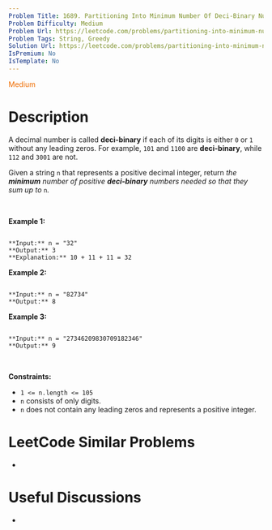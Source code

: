```yaml
---
Problem Title: 1689. Partitioning Into Minimum Number Of Deci-Binary Numbers
Problem Difficulty: Medium
Problem Url: https://leetcode.com/problems/partitioning-into-minimum-number-of-deci-binary-numbers/
Problem Tags: String, Greedy
Solution Url: https://leetcode.com/problems/partitioning-into-minimum-number-of-deci-binary-numbers/solution/
IsPremium: No
IsTemplate: No
---
```


<span style="color: rgb(239, 108, 0);">Medium</span>

# Description

A decimal number is called **deci-binary** if each of its digits is either `0` or `1` without any leading zeros. For example, `101` and `1100` are **deci-binary**, while `112` and `3001` are not.


Given a string `n` that represents a positive decimal integer, return *the **minimum** number of positive **deci-binary** numbers needed so that they sum up to* `n`*.*


 


**Example 1:**



```

**Input:** n = "32"
**Output:** 3
**Explanation:** 10 + 11 + 11 = 32

```

**Example 2:**



```

**Input:** n = "82734"
**Output:** 8

```

**Example 3:**



```

**Input:** n = "27346209830709182346"
**Output:** 9

```

 


**Constraints:**


* `1 <= n.length <= 105`
* `n` consists of only digits.
* `n` does not contain any leading zeros and represents a positive integer.




# LeetCode Similar Problems

- []()

# Useful Discussions

- []()
